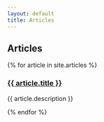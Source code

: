 ```yaml
---
layout: default
title: Articles
---
```


<section class="section-listing">
  <h2>Articles</h2>

  {% for article in site.articles %}
    <article>
      <h3><a href="{{ article.url }}">{{ article.title }}</a></h3>
      <p>{{ article.description }}</p>
    </article>
  {% endfor %}
</section>
